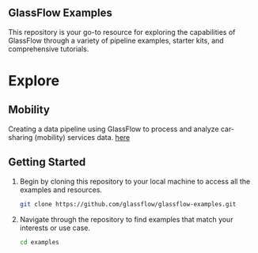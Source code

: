 ## GlassFlow Examples

This repository is your go-to resource for exploring the capabilities of GlassFlow through a variety of pipeline examples, starter kits, and comprehensive tutorials. 

# Explore

## Mobility
Creating a data pipeline using GlassFlow to process and analyze car-sharing (mobility) services data. [here](tutorials/mobility/README.md)


## Getting Started

1. Begin by cloning this repository to your local machine to access all the examples and resources.
    
    ```bash
    git clone https://github.com/glassflow/glassflow-examples.git
    ```
    
2. Navigate through the repository to find examples that match your interests or use case.
    
    ```bash
    cd examples
    ```
    
